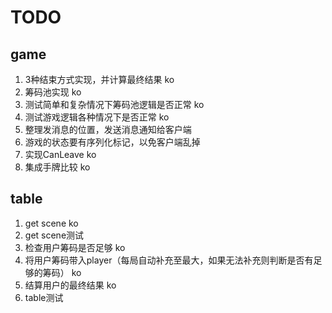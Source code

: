 # TODO

## game

1. 3种结束方式实现，并计算最终结果  ko
1. 筹码池实现  ko
1. 测试简单和复杂情况下筹码池逻辑是否正常  ko
1. 测试游戏逻辑各种情况下是否正常  ko
1. 整理发消息的位置，发送消息通知给客户端
1. 游戏的状态要有序列化标记，以免客户端乱掉
1. 实现CanLeave  ko
1. 集成手牌比较  ko

## table

1. get scene  ko
1. get scene测试
1. 检查用户筹码是否足够  ko
1. 将用户筹码带入player（每局自动补充至最大，如果无法补充则判断是否有足够的筹码）  ko
1. 结算用户的最终结果  ko
1. table测试